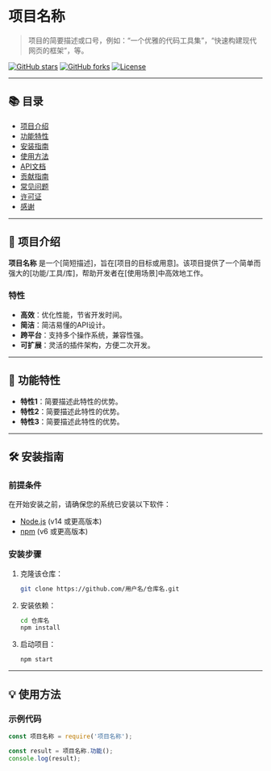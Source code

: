 # 项目名称

> 项目的简要描述或口号，例如：“一个优雅的代码工具集”，“快速构建现代网页的框架”，等。

[![GitHub stars](https://img.shields.io/github/stars/用户名/仓库名?style=social)](https://github.com/用户名/仓库名/stargazers)
[![GitHub forks](https://img.shields.io/github/forks/用户名/仓库名?style=social)](https://github.com/用户名/仓库名/network)
[![License](https://img.shields.io/github/license/用户名/仓库名)](LICENSE)

---

## 📚 目录

- [项目介绍](#项目介绍)
- [功能特性](#功能特性)
- [安装指南](#安装指南)
- [使用方法](#使用方法)
- [API文档](#api文档)
- [贡献指南](#贡献指南)
- [常见问题](#常见问题)
- [许可证](#许可证)
- [感谢](#感谢)

---

## 📖 项目介绍

**项目名称** 是一个[简短描述]，旨在[项目的目标或用意]。该项目提供了一个简单而强大的[功能/工具/库]，帮助开发者在[使用场景]中高效地工作。

### 特性

- **高效**：优化性能，节省开发时间。
- **简洁**：简洁易懂的API设计。
- **跨平台**：支持多个操作系统，兼容性强。
- **可扩展**：灵活的插件架构，方便二次开发。

---

## 🚀 功能特性

- **特性1**：简要描述此特性的优势。
- **特性2**：简要描述此特性的优势。
- **特性3**：简要描述此特性的优势。

---

## 🛠 安装指南

### 前提条件

在开始安装之前，请确保您的系统已安装以下软件：

- [Node.js](https://nodejs.org/) (v14 或更高版本)
- [npm](https://npmjs.com/) (v6 或更高版本)

### 安装步骤

1. 克隆该仓库：

    ```bash
    git clone https://github.com/用户名/仓库名.git
    ```

2. 安装依赖：

    ```bash
    cd 仓库名
    npm install
    ```

3. 启动项目：

    ```bash
    npm start
    ```

---

## 💡 使用方法

### 示例代码

```javascript
const 项目名称 = require('项目名称');

const result = 项目名称.功能();
console.log(result);
